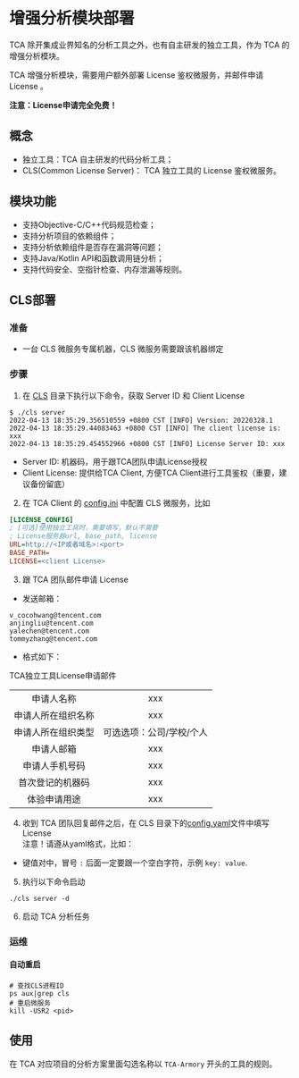 # 增强分析模块部署
TCA 除开集成业界知名的分析工具之外，也有自主研发的独立工具，作为 TCA 的增强分析模块。

TCA 增强分析模块，需要用户额外部署 License 鉴权微服务，并邮件申请 License 。

**注意：License申请完全免费！** 

## 概念
- 独立工具：TCA 自主研发的代码分析工具；
- CLS(Common License Server)： TCA 独立工具的 License 鉴权微服务。

## 模块功能
- 支持Objective-C/C++代码规范检查；
- 支持分析项目的依赖组件；
- 支持分析依赖组件是否存在漏洞等问题；
- 支持Java/Kotlin API和函数调用链分析；
- 支持代码安全、空指针检查、内存泄漏等规则。

## CLS部署

### 准备
- 一台 CLS 微服务专属机器，CLS 微服务需要跟该机器绑定

### 步骤
1. 在 [CLS](https://github.com/Tencent/CodeAnalysis/tree/main/server/cls) 目录下执行以下命令，获取 Server ID 和 Client License
```shell
$ ./cls server
2022-04-13 18:35:29.356510559 +0800 CST [INFO] Version: 20220328.1
2022-04-13 18:35:29.44083463 +0800 CST [INFO] The client license is:
xxx
2022-04-13 18:35:29.454552966 +0800 CST [INFO] License Server ID: xxx
```
- Server ID: 机器码，用于跟TCA团队申请License授权
- Client License: 提供给TCA Client, 方便TCA Client进行工具鉴权（重要，建议备份留底）

2. 在 TCA Client 的 [config.ini](https://github.com/Tencent/CodeAnalysis/blob/main/client/config.ini) 中配置 CLS 微服务，比如
```ini
[LICENSE_CONFIG]
; [可选]使用独立工具时，需要填写，默认不需要
; License服务器url, base_path, license
URL=http://<IP或者域名>:<port>
BASE_PATH=
LICENSE=<client License>
```

3. 跟 TCA 团队邮件申请 License

- 发送邮箱：
```
v_cocohwang@tencent.com
anjingliu@tencent.com
yalechen@tencent.com
tommyzhang@tencent.com
```

- 格式如下：

TCA独立工具License申请邮件

| |  |
|  :----:  | :----:  |
| 申请人名称  | xxx |
| 申请人所在组织名称 | xxx |
| 申请人所在组织类型 | 可选选项：公司/学校/个人 |
| 申请人邮箱 | xxx |
| 申请人手机号码 | xxx |
| 首次登记的机器码 | xxx |
| 体验申请用途 | xxx |

4. 收到 TCA 团队回复邮件之后，在 CLS 目录下的[config.yaml](https://github.com/Tencent/CodeAnalysis/blob/main/server/cls/config.yaml)文件中填写License  
注意！请遵从yaml格式，比如：
- 键值对中，冒号 `:` 后面一定要跟一个空白字符，示例 `key: value`.

5. 执行以下命令启动
```shell
./cls server -d
```

6. 启动 TCA 分析任务

### 运维
#### 自动重启
```shell
# 查找CLS进程ID
ps aux|grep cls
# 重启微服务
kill -USR2 <pid>
```

## 使用

在 TCA 对应项目的分析方案里面勾选名称以 `TCA-Armory` 开头的工具的规则。
